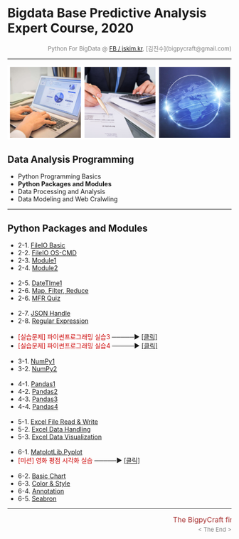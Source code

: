 
# Bigdata Base Predictive Analysis Expert Course, 2020

<div align='right'><font size=2 color='gray'>Python For BigData @ <font color='blue'><a href='https://www.facebook.com/jskim.kr'>FB / jskim.kr</a></font>, [김진수](bigpycraft@gmail.com)</font></div>
<hr>

<img src="../images/img_main_front.png">

## Data Analysis Programming 
- Python Programming Basics 
- <b>Python Packages and Modules </b>
- Data Processing and Analysis
- Data Modeling and Web Cralwling

<hr>

## Python Packages and Modules

- 2-1. [FileIO Basic           ][A2010]
- 2-2. [FileIO OS-CMD          ][A2020]
- 2-3. [Module1                ][A2030]
- 2-4. [Module2                ][A2040]
<br/><br/>
- 2-5. [DateTIme1              ][A2051]
- 2-6. [Map, Filter, Reduce    ][A2101]
- 2-6. [MFR Quiz               ][A2113]
<br/><br/>
- 2-7. [JSON Handle            ][A2200]
- 2-8. [Regular Expression     ][A2300]
<br/><br/>
- <font color='#CC0000'> [실습문제] 파이썬프로그래밍 실습3 </font> ─────▶ [[클릭]][p-ex3]
- <font color='#CC0000'> [실습문제] 파이썬프로그래밍 실습4 </font> ─────▶ [[클릭]][p-ex4]
<br/><br/>
- 3-1. [NumPy1                 ][B3100]
- 3-2. [NumPy2                 ][B3120]
<br/><br/>
- 4-1. [Pandas1                ][B3200]
- 4-2. [Pandas2                ][B3220]
- 4-3. [Pandas3                ][B3230]
- 4-4. [Pandas4                ][B3240]
<br/><br/>
- 5-1. [Excel File Read & Write    ][D4110]
- 5-2. [Excel Data Handling        ][D4120]
- 5-3. [Excel Data Visualization   ][D4130]
<br/><br/>
- 6-1. [MatplotLib.Pyplot      ][B3300]
- <font color='#CC0000'> [미션] 영화 평점 시각화 실습</font> ─────▶ [[클릭]][B3302]
<br/><br/>
- 6-2. [Basic Chart            ][B3310]
- 6-3. [Color & Style          ][B3320]
- 6-4. [Annotation             ][B3330]
- 6-5. [Seabron                ][B3340]


[A2010]:  https://htmlpreview.github.io/?https://github.com/bigpycraft/bda20-himedia/blob/master/notebook/html/BPC_A201_FileIO_Basic.html             "Go A2010"
[A2020]:  https://htmlpreview.github.io/?https://github.com/bigpycraft/bda20-himedia/blob/master/notebook/html/BPC_A202_FileIO_OS-CMD.html            "Go A2020"
[A2030]:  https://htmlpreview.github.io/?https://github.com/bigpycraft/bda20-himedia/blob/master/notebook/html/BPC_A203_Module_ver1.html              "Go A2030"
[A2040]:  https://htmlpreview.github.io/?https://github.com/bigpycraft/bda20-himedia/blob/master/notebook/html/BPC_A204_Module_ver2.html              "Go A2040"
[A2051]:  https://htmlpreview.github.io/?https://github.com/bigpycraft/bda20-himedia/blob/master/notebook/html/BPC_A205_DateTIme_ver1.html            "Go A2051"
[A2052]:  https://htmlpreview.github.io/?https://github.com/bigpycraft/bda20-himedia/blob/master/notebook/html/BPC_A205_DateTIme_ver2.html            "Go A2052"
[A2101]:  https://htmlpreview.github.io/?https://github.com/bigpycraft/bda20-himedia/blob/master/notebook/html/BPC_A210_MFR.html                      "Go A2101"
[A2112]:  https://htmlpreview.github.io/?https://github.com/bigpycraft/bda20-himedia/blob/master/notebook/html/BPC_A211_MFR_ver2.html                 "Go A2112"
[A2113]:  https://htmlpreview.github.io/?https://github.com/bigpycraft/bda20-himedia/blob/master/notebook/html/BPC_A211_MFR_ver3.html                 "Go A2113"
[A2200]:  https://htmlpreview.github.io/?https://github.com/bigpycraft/bda20-himedia/blob/master/notebook/html/BPC_A220_JSON.html                     "Go A2200"
[A2300]:  https://htmlpreview.github.io/?https://github.com/bigpycraft/bda20-himedia/blob/master/notebook/html/BPC_A230_RegEx.html                    "Go A2300"

[B3100]:  https://htmlpreview.github.io/?https://github.com/bigpycraft/bda20-himedia/blob/master/notebook/html/BPC_B310_NumPy.html                    "Go A3100"
[B3110]:  https://htmlpreview.github.io/?https://github.com/bigpycraft/bda20-himedia/blob/master/notebook/html/BPC_B311_NumPy.html                    "Go A3110"
[B3120]:  https://htmlpreview.github.io/?https://github.com/bigpycraft/bda20-himedia/blob/master/notebook/html/BPC_B312_NumPy.html                    "Go A3120"
[B3130]:  https://htmlpreview.github.io/?https://github.com/bigpycraft/bda20-himedia/blob/master/notebook/html/BPC_B313_NumPy.html                    "Go A3130"
[B3200]:  https://htmlpreview.github.io/?https://github.com/bigpycraft/bda20-himedia/blob/master/notebook/html/BPC_B320_Pandas.html                   "Go A3200"
[B3210]:  https://htmlpreview.github.io/?https://github.com/bigpycraft/bda20-himedia/blob/master/notebook/html/BPC_B321_Pandas.html                   "Go A3210"
[B3220]:  https://htmlpreview.github.io/?https://github.com/bigpycraft/bda20-himedia/blob/master/notebook/html/BPC_B322_Pandas.html                   "Go A3220"
[B3230]:  https://htmlpreview.github.io/?https://github.com/bigpycraft/bda20-himedia/blob/master/notebook/html/BPC_B323_Pandas.html                   "Go A3230"
[B3240]:  https://htmlpreview.github.io/?https://github.com/bigpycraft/bda20-himedia/blob/master/notebook/html/BPC_B324_Pandas.html                   "Go A3240"
[B3250]:  https://htmlpreview.github.io/?https://github.com/bigpycraft/bda20-himedia/blob/master/notebook/html/BPC_B325_Pandas.html                   "Go A3250"
[B3260]:  https://htmlpreview.github.io/?https://github.com/bigpycraft/bda20-himedia/blob/master/notebook/html/BPC_B326_Pandas.html                   "Go A3260"
[B3300]:  https://htmlpreview.github.io/?https://github.com/bigpycraft/bda20-himedia/blob/master/notebook/html/BPC_B330_Matplotlib.html               "Go A3300"
[B3310]:  https://htmlpreview.github.io/?https://github.com/bigpycraft/bda20-himedia/blob/master/notebook/html/BPC_B331_Matplotlib_Basic_Chart.html   "Go A3310"
[B3320]:  https://htmlpreview.github.io/?https://github.com/bigpycraft/bda20-himedia/blob/master/notebook/html/BPC_B332_Matplotlib_Color_Style.html   "Go A3320"
[B3330]:  https://htmlpreview.github.io/?https://github.com/bigpycraft/bda20-himedia/blob/master/notebook/html/BPC_B333_Matplotlib_Annotattion.html   "Go A3330"
[B3340]:  https://htmlpreview.github.io/?https://github.com/bigpycraft/bda20-himedia/blob/master/notebook/html/BPC_B334_Matplotlib_Seaborn.html       "Go A3340"
[B3301]:  https://htmlpreview.github.io/?https://github.com/bigpycraft/bda20-himedia/blob/master/notebook/html/BPC_B335_Matplotlib_Quiz_mission.html  "Go B3301"
[B3302]:  https://htmlpreview.github.io/?https://github.com/bigpycraft/bda20-himedia/blob/master/notebook/html/BPC_B335_Matplotlib_Quiz.html  "Go B3302"
[D4110]:  https://htmlpreview.github.io/?https://github.com/bigpycraft/bda20-himedia/blob/master/notebook/html/BPC_D411_Excel_IO.html                                "Go D4110"
[D4120]:  https://htmlpreview.github.io/?https://github.com/bigpycraft/bda20-himedia/blob/master/notebook/html/BPC_D412_Excel_Data_Handle.html                       "Go D4120"
[D4130]:  https://htmlpreview.github.io/?https://github.com/bigpycraft/bda20-himedia/blob/master/notebook/html/BPC_D413_Excel_Data_Visualize.html                    "Go D4130"

[p-ex1]: ../practice/P01_파이썬프로그래밍_실습.pdf                     "Go Practice-ex1"
[p-ex2]: ../practice/P02_파이썬프로그래밍_실습.pdf                     "Go Practice-ex2"
[p-ex3]: ../practice/P03_파이썬프로그래밍_실습.pdf                     "Go Practice-ex3"
[p-ex4]: ../practice/P04_파이썬프로그래밍_실습.pdf                     "Go Practice-ex4"



<hr>
<marquee><font size=3 color='brown'>The BigpyCraft find the information to design valuable society with Technology & Craft.</font></marquee>
<div align='right'><font size=2 color='gray'> &lt; The End &gt; </font></div>
